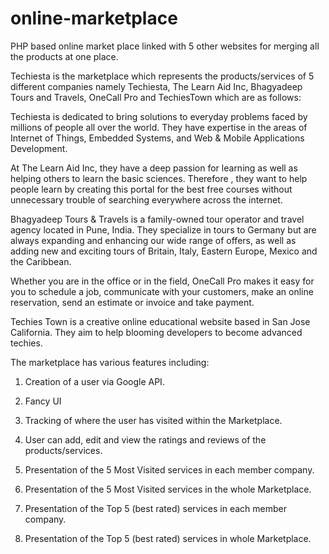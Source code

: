 # online-marketplace
PHP based online market place linked with 5 other websites for merging all the products at one place.

Techiesta is the marketplace which represents the products/services of 5 different companies namely Techiesta, The Learn Aid Inc, Bhagyadeep Tours and Travels, OneCall Pro and TechiesTown which are as follows:

Techiesta is dedicated to bring solutions to everyday problems faced by millions of people all over the world. They have expertise in the areas of Internet of Things, Embedded Systems, and Web & Mobile Applications Development. 

At The Learn Aid Inc, they have a deep passion for learning as well as helping others to learn the basic sciences. Therefore , they want to help people learn by creating this portal for the best free courses without unnecessary trouble of searching everywhere across the internet.

Bhagyadeep Tours & Travels is a family-owned tour operator and travel agency located in Pune, India. They specialize in tours to Germany but are always expanding and enhancing our wide range of offers, as well as adding new and exciting tours of Britain, Italy, Eastern Europe, Mexico and the Caribbean.

Whether you are in the office or in the field, OneCall Pro makes it easy for you to schedule a job, communicate with your customers, make an online reservation, send an estimate or invoice and take payment. 

Techies Town is a creative online educational website based in San Jose California. They aim to help blooming developers to become advanced techies.

The marketplace has various features including:

1. Creation of a user via Google API.

2. Fancy UI

3. Tracking of where the user has visited within the Marketplace.

4. User can add, edit and view the ratings and reviews of the products/services.

5. Presentation of the 5 Most Visited services in each member company.

6. Presentation of the 5 Most Visited services in the whole Marketplace.

7. Presentation of the Top 5 (best rated) services in each member company.

8. Presentation of the Top 5 (best rated) services in whole Marketplace.

